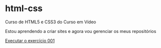 # html-css
 Curso de HTML5 e CSS3 do Curso em Vídeo

 Estou aprendendo a criar sites e agora vou gerenciar os meus repositórios

 <a href="https://github.com/JoaoPeluzio/html-css/Exercicios/Ex001/index.html"> Executar o exercício 001 </a>
